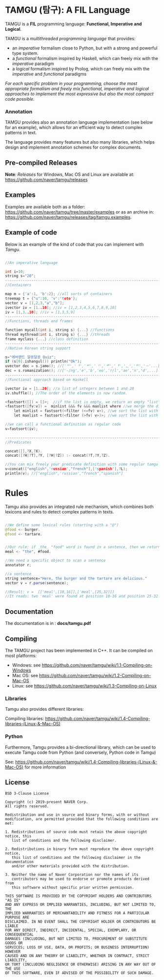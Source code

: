 # TAMGU (탐구): A FIL Language

TAMGU is a __FIL__ programming language: __Functional, Imperative and Logical__. 

TAMGU is a _multithreaded programming language_ that provides: 

* an _imperative_ formalism close to Python, but with a strong and powerful type system. 
* a _functional_ formalism inspired by Haskell, which can freely mix with the _imperative_ paradigm
* a _logical_ formalism inspired by Prolog, which can freely mix with the _imperative_ and _functional_ paradigms

_For each specific problem in your programming, choose the most appropriate formalism and freely mix functional, imperative and logical approaches to implement the most expressive but also the most compact code possible._

### Annotation
TAMGU provides also an annotation language implementation (see below for an example), which allows for an efficient way to detect complex patterns in text. 

The language provides many features but also many libraries, which helps design and implement annotation schemes for complex documents.

## Pre-compiled Releases
__Note__: _Releases_ for Windows, Mac OS and Linux are available at: https://github.com/naver/tamgu/releases

## Examples

Examples are available both as a folder: https://github.com/naver/tamgu/tree/master/examples or as an archive in: https://github.com/naver/tamgu/releases/tag/tamgu.examples.


## Example of code

Below is an example of the kind of code that you can implement with _Tamgu_.

```C++

//An imperative language

int i=10;
string s="20";
------------------------------------------------------------------------------------
//Containers

map m = {'a':1, 'b':2}; //all sorts of containers
treemap t = {"u":10, 'v':'toto'};
vector v = [1,2,3,"a","b"];
ivector iv = [1..10]; //iv = [1,2,3,4,5,6,7,8,9,10]
iv = [1,3..10]; //iv = [1,3,5,9]
------------------------------------------------------------------------------------
//Functions, threads and frames

function mycall(int i, string s) {...} //functions
thread mythread(int i, string s) {...} //threads
frame myclass {...} //class definition
------------------------------------------------------------------------------------
//Native Korean string support

s="에버랜드 알쏭달쏭 Quiz";
if (s[0].ishangul()) println("Ok");
uvector dec = s.jamo(); //['ᄋ','ᅦ','ᄇ','ᅥ','ᄅ','ᅢ','ᆫ','ᄃ','ᅳ'...]
dec = s.romanization(); //['-/ng','e','b','eo','r/l','ae','n','d',...]
------------------------------------------------------------------------------------
//Functional approach based on Haskell

ivector iv = [1..20]; //a list of integers between 1 and 20
iv.shuffle(); //The order of the elements is now random.

<fastsort([]) = []>;  //if the list is empty, we return an empty "list"
<fastsort([fv:v]) =  minlist &&& fv &&& maxlist where //we merge the different list...
    let minlist = fastsort(<filter (<=fv) v>), //we sort the list with elements smaller than fv
    let maxlist = fastsort(<filter (>fv) v>)>; //we sort the list with elements larger than fv

//we can call a functional definition as regular code
v=fastsort(iv); 

------------------------------------------------------------------------------------
//Predicates

concat([],?X,?X).
concat([?H|?T],?Y, [?H|?Z]) :- concat(?T,?Y,?Z).

//You can mix freely your predicate definition with some regular tamgu code
v=concat(["english",'russian',"french"],['spanish'],?L);
println(v); //["english",'russian',"french","spanish"]

```

# Rules 

Tamgu also provides an integrated rule mechanism, which combines both lexicons and rules to detect complex patterns in texts.


```Java

//We define some lexical rules (starting with a "@")
@food <- burger.
@food <- tartare.


//Our rule: if _the_ "food" word is found in a sentence, then we return a "meal" label 
meal <- "the", #food.

//We need a specific object to scan a sentence
annotator r;

//a sentence
string sentence="Here, the burger and the tartare are delicious."
vector v = r.parse(sentence); 

//Result: v =  [['meal',[10,16]],['meal',[25,32]]]
//It reads: two 'meal' were found at position 10-16 and position 25-32...

```


## Documentation
The documentation is in : **docs/tamgu.pdf**

## Compiling

The TAMGU project has been implemented in C++. It can be compiled on most platforms:

* Windows: see https://github.com/naver/tamgu/wiki/1.1-Compiling-on-Windows
* Mac OS: see https://github.com/naver/tamgu/wiki/1.2-Compiling-on-Mac-OS
* Linux: see https://github.com/naver/tamgu/wiki/1.3-Compiling-on-Linux

### Libraries
Tamgu also provides different libraries:

Compiling libraries: https://github.com/naver/tamgu/wiki/1.4-Compiling-libraries-(Linux-&-Mac-OS)

### Python
Furthermore, Tamgu provides a bi-directional library, which can be used to execute Tamgu code from Python (and conversely, Python code in Tamgu)

See: https://github.com/naver/tamgu/wiki/1.4-Compiling-libraries-(Linux-&-Mac-OS) for more information

## License

```
BSD 3-Clause License

Copyright (c) 2019-present NAVER Corp.
All rights reserved.

Redistribution and use in source and binary forms, with or without 
modification, are permitted provided that the following conditions are met:

1. Redistributions of source code must retain the above copyright notice, this 
   list of conditions and the following disclaimer.

2. Redistributions in binary form must reproduce the above copyright notice, 
   this list of conditions and the following disclaimer in the documentation 
   and/or other materials provided with the distribution.

3. Neither the name of Naver Corporation nor the names of its 
   contributors may be used to endorse or promote products derived from 
   this software without specific prior written permission.

THIS SOFTWARE IS PROVIDED BY THE COPYRIGHT HOLDERS AND CONTRIBUTORS "AS IS" 
AND ANY EXPRESS OR IMPLIED WARRANTIES, INCLUDING, BUT NOT LIMITED TO, THE 
IMPLIED WARRANTIES OF MERCHANTABILITY AND FITNESS FOR A PARTICULAR PURPOSE ARE 
DISCLAIMED. IN NO EVENT SHALL THE COPYRIGHT HOLDER OR CONTRIBUTORS BE LIABLE 
FOR ANY DIRECT, INDIRECT, INCIDENTAL, SPECIAL, EXEMPLARY, OR CONSEQUENTIAL 
DAMAGES (INCLUDING, BUT NOT LIMITED TO, PROCUREMENT OF SUBSTITUTE GOODS OR 
SERVICES; LOSS OF USE, DATA, OR PROFITS; OR BUSINESS INTERRUPTION) HOWEVER 
CAUSED AND ON ANY THEORY OF LIABILITY, WHETHER IN CONTRACT, STRICT LIABILITY, 
OR TORT (INCLUDING NEGLIGENCE OR OTHERWISE) ARISING IN ANY WAY OUT OF THE USE 
OF THIS SOFTWARE, EVEN IF ADVISED OF THE POSSIBILITY OF SUCH DAMAGE.
```

